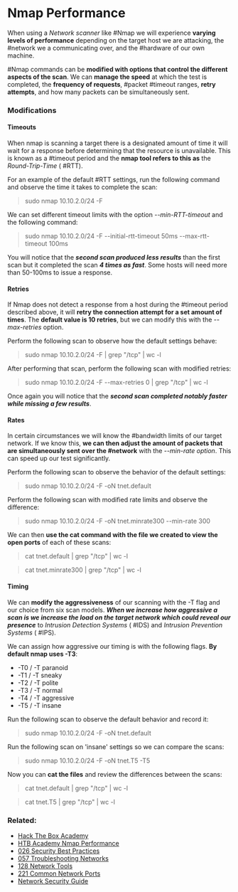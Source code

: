 # Nmap Performance

When using a *Network scanner* like #Nmap we will experience **varying levels of performance** depending on the target host we are attacking, the #network we a communicating over, and the #hardware of our own machine.

#Nmap commands can be **modified with options that control the different aspects of the scan**. We can **manage the speed** at which the test is completed, the **frequency of requests**, #packet #timeout ranges, **retry attempts**, and how many packets can be simultaneously sent.

### Modifications

#### Timeouts

When nmap is scanning a target there is a designated amount of time it will wait for a response before determining that the resource is unavailable. This is known as a #timeout period and the **nmap tool refers to this as** the *Round-Trip-Time* ( #RTT). 

For an example of the default #RTT settings, run the following command and observe the time it takes to complete the scan:

>sudo nmap 10.10.2.0/24 -F

We can set different timeout limits with the option *--min-RTT-timeout* and the following command:

>sudo nmap 10.10.2.0/24 -F --initial-rtt-timeout 50ms --max-rtt-timeout 100ms

You will notice that the ***second scan produced less results*** than the first scan but it completed the scan ***4 times as fast***. Some hosts will need more than 50-100ms to issue a response.

#### Retries

If Nmap does not detect a response from a host during the #timeout period described above, it will **retry the connection attempt for a set amount of times**. The **default value is 10 retries**, but we can modify this with the *--max-retries* option.

Perform the following scan to observe how the default settings behave:

>sudo nmap 10.10.2.0/24 -F | grep "/tcp" | wc -l

After performing that scan, perform the following scan with modified retries:

>sudo nmap 10.10.2.0/24 -F --max-retries 0 | grep "/tcp" | wc -l

Once again you will notice that the ***second scan completed notably faster while missing a few results***.

#### Rates

In certain circumstances we will know the #bandwidth limits of our target network. If we know this, **we can then adjust the amount of packets that are simultaneously sent over the #network** with the *--min-rate option*. This can speed up our test significantly. 

Perform the following scan to observe the behavior of the default settings:

>sudo nmap 10.10.2.0/24 -F -oN tnet.default

Perform the following scan with modified rate limits and observe the difference:

>sudo nmap 10.10.2.0/24 -F -oN tnet.minrate300 --min-rate 300

We can then **use the cat command with the file we created to view the open ports** of each of these scans:

>cat tnet.default | grep "/tcp" | wc -l

>cat tnet.minrate300 | grep "/tcp" | wc -l

#### Timing

We can **modify the aggressiveness** of our scanning with the -T flag and our choice from six scan models. ***When we increase how aggressive a scan is we increase the load on the target network which could reveal our presence*** to *Intrusion Detection Systems* ( #IDS) and *Intrusion Prevention Systems* ( #IPS). 

We can assign how aggressive our timing is with the following flags. **By default nmap uses -T3**:

- -T0 / -T paranoid
- -T1 / -T sneaky
- -T2 / -T polite
- -T3 / -T normal
- -T4 / -T aggressive
- -T5 / -T insane

Run the following scan to observe the default behavior and record it:

>sudo nmap 10.10.2.0/24 -F -oN tnet.default

Run the following scan on 'insane' settings so we can compare the scans:

>sudo nmap 10.10.2.0/24 -F -oN tnet.T5 -T5

Now you can **cat the files** and review the differences between the scans:

>cat tnet.default | grep "/tcp" | wc -l

>cat tnet.T5 | grep "/tcp" | wc -l

### Related:

- [Hack The Box Academy](https://academy.hackthebox.com/ 'hack the box academy home page')
- [HTB Academy Nmap Performance](https://academy.hackthebox.com/module/19/section/105 'HTB academy performance and nmap')
- [026 Security Best Practices](026%20Security%20Best%20Practices.md)
- [057 Troubleshooting Networks](057%20Troubleshooting%20Networks.md)
- [128 Network Tools](128%20Network%20Tools.md)
- [221 Common Network Ports](221%20Common%20Network%20Ports.md)
- [Network Security Guide](Network%20Security%20Guide.md)